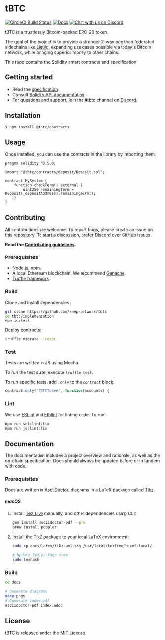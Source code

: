 # tBTC

[![CircleCI Build Status](https://circleci.com/gh/keep-network/tbtc.svg?style=svg&circle-token=ec728f5ca814b6cb2db5ffeb7258151b752a207e)](https://circleci.com/gh/keep-network/tbtc)
[![Docs](https://img.shields.io/badge/docs-website-yellow.svg)](http://docs.keep.network/tbtc/solidity/)
[![Chat with us on Discord](https://img.shields.io/badge/chat-Discord-blueViolet.svg)](https://discord.gg/4R6RGFf)

tBTC is a trustlessly Bitcoin-backed ERC-20 token.

The goal of the project is to provide a stronger 2-way peg than federated
sidechains like [Liquid](https://blockstream.com/liquid/), expanding use cases
possible via today's Bitcoin network, while bringing superior money to other
chains.

This repo contains the Solidity [smart contracts](implementation/) and [specification](documentation/).

## Getting started

 * Read the [specification](http://docs.keep.network/tbtc/).
 * Consult [Solidity API documentation](http://docs.keep.network/tbtc/solidity/).
 * For questions and support, join the #tbtc channel on [Discord](https://discord.gg/4R6RGFf).

## Installation

```sh
$ npm install @tbtc/contracts
```

## Usage

Once installed, you can use the contracts in the library by importing them:

```sol
pragma solidity ^0.5.0;

import "@tbtc/contracts/deposit/Deposit.sol";

contract MySystem {
    function checkTerm() external {
        uint256 remainingTerm = Deposit(_depositAddress).remainingTerm();
    }
}
```

## Contributing

All contributions are welcome. To report bugs, please create an issue on this repository. To start a discussion, prefer Discord over GitHub issues.

**Read the [Contributing guidelines](https://github.com/keep-network/tbtc/blob/master/CONTRIBUTING.md).**

### Prerequisites

 * Node.js, [npm](https://docs.npmjs.com/cli/install).
 * A local Ethereum blockchain. We recommend [Ganache](https://www.trufflesuite.com/ganache).
 * [Truffle framework](https://www.trufflesuite.com/docs/truffle/overview).

### Build

Clone and install dependencies:

```sh
git clone https://github.com/keep-network/tbtc
cd tbtc/implementation
npm install
```

Deploy contracts:

```sh
truffle migrate --reset
```

### Test

Tests are written in JS using Mocha.

To run the test suite, execute `truffle test`.

To run specific tests, add [`.only`](https://jaketrent.com/post/run-single-mocha-test/) to the `contract` block:

```js
contract.only('TBTCToken', function(accounts) {
```

### Lint

We use [ESLint](https://eslint.org/) and [Ethlint](https://github.com/duaraghav8/Ethlint) for linting code. To run:

```sh
npm run sol:lint:fix
npm run js:lint:fix
```

## Documentation

The documentation includes a project overview and rationale, as well as the
on-chain specification. Docs should always be updated before or in tandem with
code. 

### Prerequisites

Docs are written in [AsciiDoctor](http://asciidoctor.org/), diagrams in a LaTeX package called [Tikz](https://www.overleaf.com/learn/latex/TikZ_package).

##### macOS

 1. Install [TeX Live](https://www.tug.org/texlive/) manually, and other dependencies using CLI:

    ```sh
    gem install asciidoctor-pdf --pre
    brew install poppler
    ```

 2. Install the TikZ package to your local LaTeX environment:

    ```sh
    sudo cp docs/latex/tikz-uml.sty /usr/local/texlive/texmf-local/

    # Update TeX package tree
    sudo texhash
    ```

### Build

```sh
cd docs

# Generate diagrams
make pngs
# Generate index.pdf
asciidoctor-pdf index.adoc
```

## License

tBTC is released under the [MIT License](LICENSE).